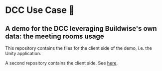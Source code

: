 # DCC Use Case :construction_worker:
## A demo for the DCC leveraging Buildwise's own data: the meeting rooms usage
This repository contains the files for the client side of the demo, i.e. the Unity application.

A second repository contains the client side. See [here](https://github.com/buildwise-be/Demo-DCC-MeetingRooms-server).
